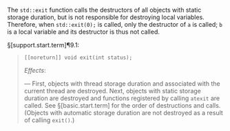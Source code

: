 The `std::exit` function calls the destructors of all objects with static storage duration, but is not responsible for destroying local variables. Therefore, when `std::exit(0);` is called, only the destructor of `a` is called; `b` is a local variable and its destructor is thus not called.

§[support.start.term]¶9.1:

> `[[noreturn]] void exit(int status);`
>
> *Effects*:
>
> — First, objects with thread storage duration and associated with the current thread are destroyed. Next, objects with static storage duration are destroyed and functions registered by calling `atexit` are called. See §[basic.start.term] for the order of destructions and calls. (Objects with automatic storage duration are not destroyed as a result of calling `exit()`.)